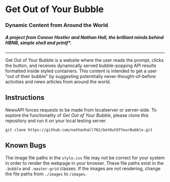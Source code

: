 # Get Out of Your Bubble
### Dynamic Content from Around the World
##### A project from Connor Hostler and Nathan Hall, the brilliant minds behind HBNB, simple shell and printf*.
---

Get Out of Your Bubble is a website where the user reads the prompt, clicks the button, and receives dynamically served bubble-popping API results formatted inside styled containers. This content is intended to get a user "out of their bubble" by suggesting potentitally never-thought-of-before activities and news articles from around the world.

## Instructions
NewsAPI forces requests to be made from localserver or server-side. To explore the functionality of *Get Out of Your Bubble*, please clone this repository and run it on your local testing server.

```
git clone https://github.com/nathanhall762/GetOutOfYourBubble.git
```
## Known Bugs
The image file paths in the ```style.css``` file may not be correct for your system in order to render the webpage in your browser. These file paths exist in the ```.bubble``` and ```.master-grid``` classes. If the images are not rendering, change the file paths from ```./images``` to ```/images```.
